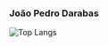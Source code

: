 ### João Pedro Darabas
 ![Top Langs](https://github-readme-stats.vercel.app/api/top-langs/?username=jpdarabas&theme=tokyonight&hide=css,html)
 <br>
 
<!--
#### Kaggle for Machine Learning stuff:
<a href="https://www.kaggle.com/jpdarabas">
  <img src="https://www.kaggle.com/static/images/site-logo.svg" alt="Kaggle" width="200">
</a>
**jpdarabas/jpdarabas** is a ✨ _special_ ✨ repository because its `README.md` (this file) appears on your GitHub profile.

Here are some ideas to get you started:

- 🔭 I’m currently working on ...
- 🌱 I’m currently learning ...
- 👯 I’m looking to collaborate on ...
- 🤔 I’m looking for help with ...
- 💬 Ask me about ...
- 📫 How to reach me: ...
- 😄 Pronouns: ...
- ⚡ Fun fact: ...
-->
